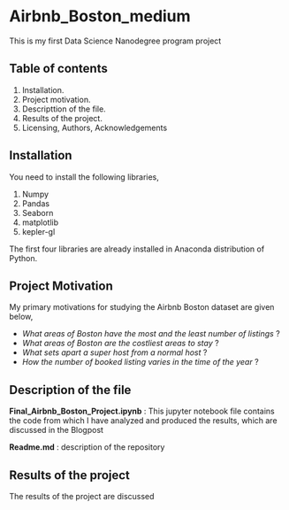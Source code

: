 # Airbnb_Boston_medium
This is my first Data Science Nanodegree program project

## Table of contents
1) Installation.
2) Project motivation.
3) Descripttion of the file.
4) Results of the project.
5) Licensing, Authors, Acknowledgements

## Installation
You need to install the following libraries,
1) Numpy
2) Pandas
3) Seaborn
4) matplotlib
5) kepler-gl

The first four libraries are already installed in Anaconda distribution of Python.

## Project Motivation
My primary motivations for studying the Airbnb Boston dataset are given below,
- _What areas of Boston have the most and the least number of listings_ ?
- _What areas of Boston are the costliest areas to stay_ ?
- _What sets apart a super host from a normal host_ ?
- _How the number of booked listing varies in the time of the year_ ?

## Description of the file
**Final_Airbnb_Boston_Project.ipynb** : This jupyter notebook file contains the code from which I have analyzed and produced the results, which are discussed in the Blogpost

**Readme.md** : description of the repository

## Results of the project
The results of the project are discussed 
